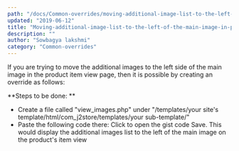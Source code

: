 ```yaml
---
path: "/docs/Common-overrides/moving-additional-image-list-to-the-left-of-the-main-image-in-product-view-page"
updated: "2019-06-12"
title: "Moving-additional-image-list-to-the-left-of-the-main-image-in-product-view-page"
description: ""
author: "Sowbagya lakshmi"
category: "Common-overrides"
---
```


If you are trying to move the additional images to the left side of the main image in the product item view page, then it is possible by creating an override as follows:

**Steps to be done: **

* Create a file called "view_images.php" under "/templates/your site's template/html/com_j2store/templates/your sub-template/" 
* Paste the following code there:
  <link-text url="https://gist.github.com/sowbagyalakshmi/1af8edb51d8b8becd40da89547e7e9f2" target="_blank" rel= "noopener">	Click to open the gist code</link-text>
Save.
This would display the additional images list to the left of the main image on the product's item view

